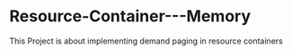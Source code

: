 # Resource-Container---Memory
This Project is about implementing demand paging in resource containers
